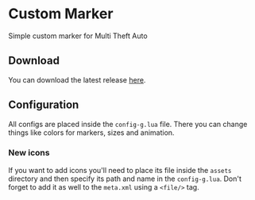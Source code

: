 # Custom Marker
Simple custom marker for Multi Theft Auto

## Download
You can download the latest release [here](https://github.com/alvesvin/mta-custom-marker).

## Configuration
All configs are placed inside the `config-g.lua` file. There you can change things like colors for markers, sizes and animation.

### New icons
If you want to add icons you'll need to place its file inside the `assets` directory and then specify its path and name in the `config-g.lua`. Don't forget to add it as well to the `meta.xml` using a `<file/>` tag.
